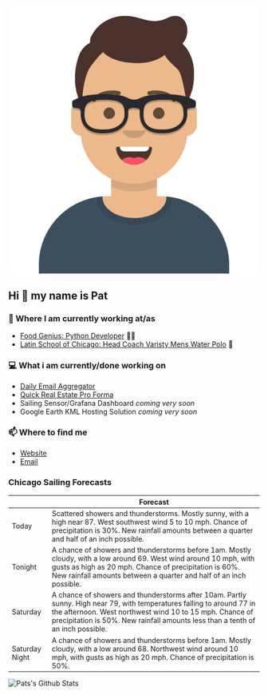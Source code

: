 [![Social banner for p-j-falconer](https://raw.githubusercontent.com/P-J-FALCONER/P-J-FALCONER/master/assets/avataaars.svg)](https://patfalconer.com/)
## Hi :wave: my name is Pat

### 💼 Where I am currently working at/as
- [Food Genius: Python Developer](https://getfoodgenius.com/) 🍔🐍
- [Latin School of Chicago: Head Coach Varisty Mens Water Polo](https://www.latinschool.org/) 🤽


### 💻 What i am currently/done working on
 - [Daily Email Aggregator](https://github.com/P-J-FALCONER/dott_daily_mail)
 - [Quick Real Estate Pro Forma](https://github.com/P-J-FALCONER/henry)
 - Sailing Sensor/Grafana Dashboard *coming very soon*
 - Google Earth KML Hosting Solution *coming very soon*

### 📫 Where to find me
 - [Website](https://patfalconer.com/)
 - [Email](mailto:patrick.j.falconer@gmail.com)


### Chicago Sailing Forecasts
|   | Forecast  |
|---|---|
| Today | Scattered showers and thunderstorms. Mostly sunny, with a high near 87. West southwest wind 5 to 10 mph. Chance of precipitation is 30%. New rainfall amounts between a quarter and half of an inch possible. |
| Tonight | A chance of showers and thunderstorms before 1am. Mostly cloudy, with a low around 69. West wind around 10 mph, with gusts as high as 20 mph. Chance of precipitation is 60%. New rainfall amounts between a quarter and half of an inch possible. |
| Saturday | A chance of showers and thunderstorms after 10am. Partly sunny. High near 79, with temperatures falling to around 77 in the afternoon. West northwest wind 10 to 15 mph. Chance of precipitation is 50%. New rainfall amounts less than a tenth of an inch possible. |
| Saturday Night | A chance of showers and thunderstorms before 1am. Mostly cloudy, with a low around 68. Northwest wind around 10 mph, with gusts as high as 20 mph. Chance of precipitation is 50%. |

![Pats's Github Stats](https://github-readme-stats.vercel.app/api?username=p-j-falconer&show_icons=true&theme=radical)
